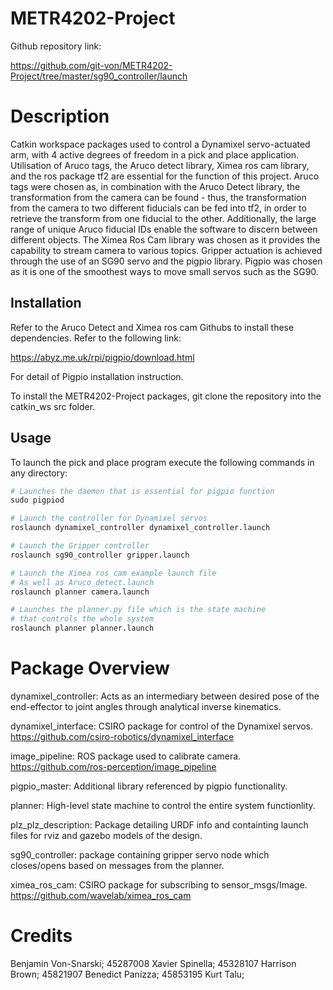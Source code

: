 # METR4202-Project
Github repository link:

https://github.com/git-von/METR4202-Project/tree/master/sg90_controller/launch

# Description

Catkin workspace packages used to control a Dynamixel servo-actuated arm, with 4 active degrees of freedom in a pick and place application. Utilisation of Aruco tags, the Aruco detect library, Ximea ros cam library, and the ros package tf2 are essential for the function of this project. Aruco tags were chosen as, in combination with the Aruco Detect library, the transformation from the camera can be found - thus, the transformation from the camera to two different fiducials can be fed into tf2, in order to retrieve the transform from one fiducial to the other. Additionally, the large range of unique Aruco fiducial IDs enable the software to discern between different objects. The Ximea Ros Cam library was chosen as it provides the capability to stream camera to various topics. Gripper actuation is achieved through the use of an SG90 servo and the pigpio library. Pigpio was chosen as it is one of the smoothest ways to move small servos such as the SG90.

## Installation

Refer to the Aruco Detect and Ximea ros cam Githubs to install these dependencies. Refer to the following link:

https://abyz.me.uk/rpi/pigpio/download.html

For detail of Pigpio installation instruction.

To install the METR4202-Project packages, git clone the repository into the catkin_ws src folder.

## Usage
To launch the pick and place program execute the following commands in any directory:

```python
# Launches the daemon that is essential for pigpio function
sudo pigpiod

# Launch the controller for Dynamixel servos
roslaunch dynamixel_controller dynamixel_controller.launch

# Launch the Gripper controller
roslaunch sg90_controller gripper.launch

# Launch the Ximea ros cam example launch file 
# As well as Aruco_detect.launch
roslaunch planner camera.launch

# Launches the planner.py file which is the state machine
# that controls the whole system
roslaunch planner planner.launch
```

# Package Overview
dynamixel_controller:
  Acts as an intermediary between desired pose of the end-effector to joint angles through analytical inverse kinematics.

dynamixel_interface:
  CSIRO package for control of the Dynamixel servos.
  https://github.com/csiro-robotics/dynamixel_interface

image_pipeline:
  ROS package used to calibrate camera.
  https://github.com/ros-perception/image_pipeline

pigpio_master:
  Additional library referenced by pigpio functionality.

planner:
  High-level state machine to control the entire system functionlity.

plz_plz_description:
  Package detailing URDF info and containting launch files for rviz and gazebo models of the design.

sg90_controller:
  package containing gripper servo node which closes/opens based on messages from the planner.

ximea_ros_cam:
  CSIRO package for subscribing to sensor_msgs/Image.
  https://github.com/wavelab/ximea_ros_cam
  
# Credits
Benjamin Von-Snarski; 45287008
Xavier Spinella; 45328107
Harrison Brown; 45821907
Benedict Panizza; 45853195
Kurt Talu;
